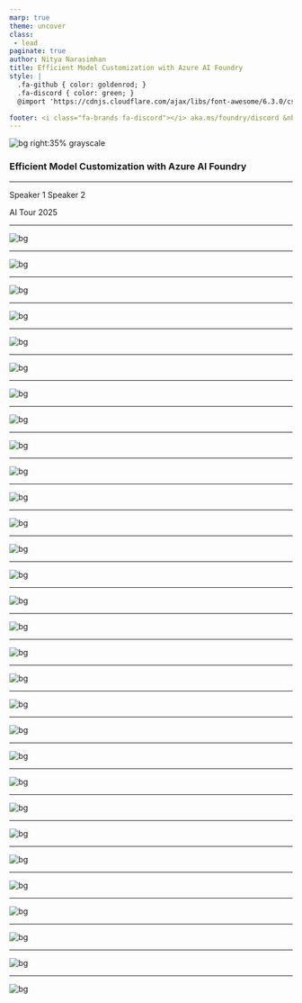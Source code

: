 ```yaml
---
marp: true
theme: uncover
class:
 - lead
paginate: true
author: Nitya Narasimhan
title: Efficient Model Customization with Azure AI Foundry
style: |
  .fa-github { color: goldenrod; }
  .fa-discord { color: green; }
  @import 'https://cdnjs.cloudflare.com/ajax/libs/font-awesome/6.3.0/css/all.min.css'

footer: <i class="fa-brands fa-discord"></i> aka.ms/foundry/discord &nbsp;&nbsp;&nbsp; <i class="fa-brands fa-github"> </i> aka.ms/foundry-forum 
---
```


![bg right:35% grayscale](./../docs/slides/bg.png)

### Efficient Model Customization with Azure AI Foundry

<hr/>

Speaker 1
Speaker 2

AI Tour 2025

<!--
_speaker_notes: Slide 1

Welcome to AI Tour.
My name is XXX (introduce yourself)

-->

---

![bg](../docs/slides/02.png)

<!--
_speaker_notes: Slide 2

Today we'll talk about how Azure AI Foundry can help you customize those base models to meet your cost, quality and performance needs!

-->

---

![bg](../docs/slides/03.png)

<!--
_speaker_notes: Slide 3

Let's set the stage with a real-world application to understand how we can unlock business value. Then, we'll see hands-on demos of techniques - before wrapping up with key resources.


-->

---

![bg](../docs/slides/04.png)

<!--
_speaker_notes: Slide 4

(These slides are there just as cues to the audience that we are entering a new stage - you don't need to say anything..)


-->

---

![bg](../docs/slides/05.png)

<!--
_speaker_notes:

Zava is an enterprise DIY good retailer. 
Cora is their AI chatbot for unlocking business value.

Customers like Bruno - want Cora to be helpful in their search.

Store Managers like Robin - want Cora to be precise to drive customer loyalty & sales.

App Dev Managers like Kian - want Cora to be cost-effective without sacrificing quality

-->

---

![bg](../docs/slides/06.png)

<!--

Like everyone, Zava AI engineers start with a base model, then prompt engineer it (to get Cora's tone and style), then add RAG (to get Cora's responses grounded in Zava product catalogs)

But their prompt length is growing, their operating costs are escalating, and the RAG-driven responses are grounded .. but not exactly precise.

ITS TIME TO EXPLORE FINE TUNING FOR OPTIMIZATION

-->

---

![bg](../docs/slides/07.png)

<!--
_speaker_notes:

Fine tuning is about re-training the base model with new data examples that is TASK-SPECIFIC or DOMAIN-SPECIFIC 

It does not "add" knowledge to the model. Rather, it uses examples to "teach" behaviors (e.g., "Answer politely") that improve the performance of that model FOR THAT TASK OR DOMAIN.

-->

---
![bg](../docs/slides/08.png)
<!--
_speaker_notes:

By fine-tuning models, Zava can

1. Improve quality - by tailoring responses to retail needs
1. Reduce cost - by using shorter prompts
1. Improve performance - by using smaller, faster models

-->

---
![bg](../docs/slides/09.png)
<!--
_speaker_notes:

How can Zava do this? Think of optimization along two axes:

- Optimize Context with RAG
- Optimize Behavior with Fine-Tuning
- Or do ... Both with Hybrid Fine-Tuning

We can see how our use cases map to these segments - but wouldn't it be really complex and costly to build these scenarios?

-->

---
![bg](../docs/slides/10.png)
<!--
_speaker_notes:

This is where Azure AI Foundry can help!! With the latest updates, you have faster models, easier workflows and features like Developer Tier that help you test fine-tuned models without hosting fees - just the cost of inference!

Let's take a closer look!

-->

---
![bg](../docs/slides/11.png)
<!--
_speaker_notes:
- 
-->

---
![bg](../docs/slides/12.png)
<!--
_speaker_notes:
- 
-->

---
![bg](../docs/slides/13.png)
<!--
_speaker_notes:
- 
-->

---
![bg](../docs/slides/14.png)
<!--
_speaker_notes:
- 
-->

---
![bg](../docs/slides/15.png)
<!--
_speaker_notes:
- 
-->

---
![bg](../docs/slides/16.png)
<!--
_speaker_notes:
- 
-->

---
![bg](../docs/slides/17.png)
<!--
_speaker_notes:
- 
-->

---
![bg](../docs/slides/18.png)
<!--
_speaker_notes:
- 
-->

---
![bg](../docs/slides/19.png)
<!--
_speaker_notes:
- 
-->

---
![bg](../docs/slides/20.png)
<!--
_speaker_notes:
- 
-->

---
![bg](../docs/slides/21.png)
<!--
_speaker_notes:
- 
-->

---
![bg](../docs/slides/22.png)
<!--
_speaker_notes:
- 
-->

---
![bg](../docs/slides/23.png)
<!--
_speaker_notes:
- 
-->

---
![bg](../docs/slides/24.png)
<!--
_speaker_notes:
- 
-->

---
![bg](../docs/slides/25.png)
<!--
_speaker_notes:
- 
-->

---
![bg](../docs/slides/26.png)
<!--
_speaker_notes:
- 
-->

---
![bg](../docs/slides/27.png)
<!--
_speaker_notes:
- 
-->

---
![bg](../docs/slides/28.png)
<!--
_speaker_notes:
- 
-->

---
![bg](../docs/slides/29.png)
<!--
_speaker_notes:
- 
-->

---
![bg](../docs/slides/30.png)
<!--
_speaker_notes:
- 
-->

---
![bg](../docs/slides/31.png)
<!--
_speaker_notes:
- 
-->

<!-- Add more slides as needed -->
